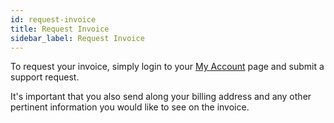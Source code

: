 ```yaml
---
id: request-invoice
title: Request Invoice
sidebar_label: Request Invoice
---
```


To request your invoice, simply login to your [My Account](https://www.wpbeaverbuilder.com/my-account/) page and submit a support request.

It's important that you also send along your billing address and any other pertinent information you would like to see on the invoice.
